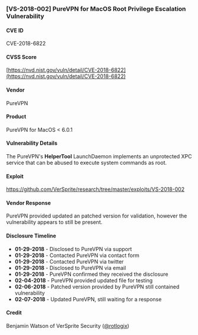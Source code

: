 
### [VS-2018-002] PureVPN for MacOS Root Privilege Escalation Vulnerability

#### CVE ID
CVE-2018-6822

#### CVSS Score
[https://nvd.nist.gov/vuln/detail/CVE-2018-6822](https://nvd.nist.gov/vuln/detail/CVE-2018-6822)

#### Vendor
PureVPN

#### Product
PureVPN for MacOS < 6.0.1

#### Vulnerability Details
The PureVPN's **HelperTool** LaunchDaemon implements an unprotected XPC service that can be abused to execute system commands as root.

#### Exploit
https://github.com/VerSprite/research/tree/master/exploits/VS-2018-002

#### Vendor Response
PureVPN provided updated an patched version for validation, however the vulnerability appears to still be present.
 
#### Disclosure Timeline

* **01-29-2018** - Disclosed to PureVPN via support
* **01-29-2018** - Contacted PureVPN via contact form
* **01-29-2018** - Contacted PureVPN via twitter
* **01-29-2018** - Disclosed to PureVPN via email 
* **01-29-2018** - PureVPN confirmed they received the disclosure 
* **02-04-2018** - PureVPN provided updated file for testing
* **02-06-2018** - Patched version provided by PureVPN still contained vulnerability
* **02-07-2018** - Updated PureVPN, still waiting for a response

#### Credit
Benjamin Watson of VerSprite Security
([@rotlogix](https://twitter.com/rotlogix))
